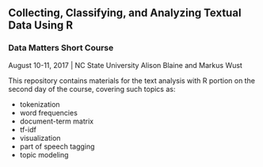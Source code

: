 ## Collecting, Classifying, and Analyzing Textual Data Using R 
### Data Matters Short Course
August 10-11, 2017 | NC State University 
Alison Blaine and Markus Wust

This repository contains materials for the text analysis with R portion on the second day of the course, covering such topics as:

* tokenization
* word frequencies
* document-term matrix
* tf-idf
* visualization
* part of speech tagging
* topic modeling

